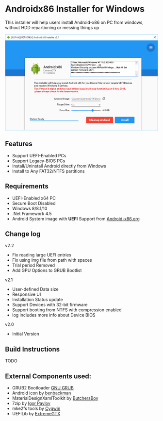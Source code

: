 # Androidx86 Installer for Windows
This installer will help users install Android-x86 on PC from windows, without HDD repartioning or messing things up

![Alt text](docs/droidinst.png "Androidx86 Installer UEFI")

## Features
- Support UEFI-Enabled PCs
- Support Legacy-BIOS PCs
- Install/Uninstall Android directly from Windows
- Install to Any FAT32/NTFS partitions


## Requirements
- UEFI-Enabled x64 PC
- Secure Boot Disabled
- Windows 8/8.1/10
- .Net Framework 4.5
- Android System image with **UEFI** Support from [Android-x86.org](www.android-x86.org)


## Change log
v2.2
 - Fix reading large UEFI entries
 - Fix using img file from path with spaces
 - Trial period Removed
 - Add GPU Options to GRUB Bootlist

v2.1
 - User-defined Data size
 - Responsive UI
 - Installation Status update
 - Support Devices with 32-bit firmware
 - Support booting from NTFS with compression enabled
 - log includes more info about Device BIOS

v2.0
 - Initial Version


## Build Instructions
TODO


## External Components used:
- GRUB2 Bootloader [GNU GRUB](https://www.gnu.org/software/grub/)
- Android icon by [benbackman](http://benbackman.deviantart.com/art/Android-Icon-178754467)
- MaterialDesignXamlToolkit by [ButchersBoy](https://github.com/ButchersBoy/MaterialDesignInXamlToolkit)
- 7zip by [Igor Pavlov](http://www.7-zip.org/)
- mke2fs tools by [Cygwin](https://www.cygwin.com/)
- UEFILib by [ExtremeGTX](https://github.com/ExtremeGTX/Win32-UEFILibrary)
